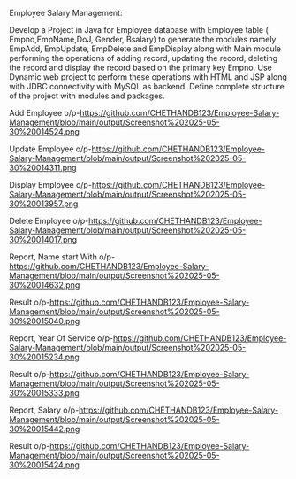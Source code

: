 Employee Salary Management:

Develop a Project in Java for Employee database with Employee table ( Empno,EmpName,DoJ,
Gender, Bsalary) to generate the modules namely EmpAdd, EmpUpdate, EmpDelete and
EmpDisplay along with Main module performing the operations of adding record, updating the
record, deleting the record and display the record based on the primary key Empno. Use
Dynamic web project to perform these operations with HTML and JSP along with JDBC
connectivity with MySQL as backend. Define complete structure of the project with modules and
packages.

Add Employee o/p-https://github.com/CHETHANDB123/Employee-Salary-Management/blob/main/output/Screenshot%202025-05-30%20014524.png

Update Employee o/p-https://github.com/CHETHANDB123/Employee-Salary-Management/blob/main/output/Screenshot%202025-05-30%20014311.png

Display Employee o/p-https://github.com/CHETHANDB123/Employee-Salary-Management/blob/main/output/Screenshot%202025-05-30%20013957.png

Delete Employee o/p-https://github.com/CHETHANDB123/Employee-Salary-Management/blob/main/output/Screenshot%202025-05-30%20014017.png

Report, Name start With o/p-https://github.com/CHETHANDB123/Employee-Salary-Management/blob/main/output/Screenshot%202025-05-30%20014632.png

Result o/p-https://github.com/CHETHANDB123/Employee-Salary-Management/blob/main/output/Screenshot%202025-05-30%20015040.png

Report, Year Of Service o/p-https://github.com/CHETHANDB123/Employee-Salary-Management/blob/main/output/Screenshot%202025-05-30%20015234.png

Result o/p-https://github.com/CHETHANDB123/Employee-Salary-Management/blob/main/output/Screenshot%202025-05-30%20015333.png


Report, Salary o/p-https://github.com/CHETHANDB123/Employee-Salary-Management/blob/main/output/Screenshot%202025-05-30%20015442.png


Result o/p-https://github.com/CHETHANDB123/Employee-Salary-Management/blob/main/output/Screenshot%202025-05-30%20015424.png
